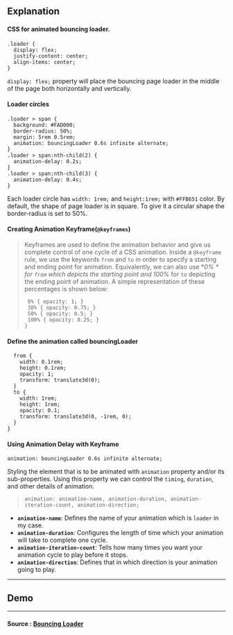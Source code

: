 ## Explanation
#### CSS for animated bouncing loader.
```
.loader {
  display: flex;
  justify-content: center;
  align-items: center;
}
``` 
``` display: flex; ``` property will place the bouncing page loader in the middle of the page both horizontally and vertically.
#### Loader circles
```
.loader > span {
  background: #FAD000;
  border-radius: 50%;
  margin: 5rem 0.5rem;
  animation: bouncingLoader 0.6s infinite alternate;
}
.loader > span:nth-child(2) {
  animation-delay: 0.2s;
}
.loader > span:nth-child(3) {
  animation-delay: 0.4s;
}
```
Each loader circle has ```width: 1rem;``` and ```height:1rem;``` with ```#FFB651``` color. By default, the shape of page loader is in square. To give it a circular shape the border-radius is set to 50%.
#### Creating Animation Keyframe(```@keyframes```)
> Keyframes are used to define the animation behavior and give us complete control of one cycle of a CSS animation.
> Inside a ```@keyframe``` rule, we use the keywords ```from``` and ```to``` in order to specify a starting and ending point for animation. Equivalently, we can also use **0% * for ```from``` which depicts the starting point and *100%** for ```to``` depicting the ending point of animation.
> A simple representation of these percentages is shown below:
> ``` @keyframes animationNameHere {
>  0% { opacity: 1; }
>  30% { opacity: 0.75; }
>  50% { opacity: 0.5; }
>  100% { opacity: 0.25; }
> }
#### Define the animation called bouncingLoader
```@keyframes bouncingLoader {
  from {
    width: 0.1rem;
    height: 0.1rem;
    opacity: 1;
    transform: translate3d(0);
  }
  to {
    width: 1rem;
    height: 1rem;
    opacity: 0.1;
    transform: translate3d(0, -1rem, 0);
  }
}
```
#### Using Animation Delay with Keyframe
``` 
animation: bouncingLoader 0.6s infinite alternate;
```
Styling the element that is to be animated with ```animation``` property and/or its sub-properties. Using this property we can control the ```timing```, ```duration```, and other details of animation.
> ```animation: animation-name, animation-duration, animation-iteration-count, animation-direction;```

- **```animation-name```**: Defines the name of your animation which is ```loader``` in my case.
- **```animation-duration```**: Configures the length of time which your animation will take to complete one cycle.
- **```animation-iteration-count```**: Tells how many times you want your animation cycle to play before it stops.
- **```animation-direction```**: Defines that in which direction is your animation going to play.
---
## Demo
---

#### Source : [Bouncing Loader](https://scotch.io/tutorials/create-a-bouncing-page-loader-with-css3-animations)
